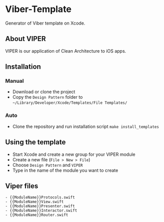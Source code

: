 # Viber-Template
Generator of Viber template on Xcode.

## About VIPER
VIPER is our application of Clean Architecture to iOS apps. 

## Installation
### Manual
- Download or clone the project
- Copy the `Design Pattern` folder to `~/Library/Developer/Xcode/Templates/File Templates/`

### Auto
- Clone the repository and run installation script `make install_templates`

## Using the template
- Start Xcode and create a new group for your VIPER module
- Create a new file (`File > New > File`)
- Choose `Design Pattern` and `VIPER`
- Type in the name of the module you want to create

## Viper files
```
- {{ModuleName}}Protocols.swift  
- {{ModuleName}}View.swift
- {{ModuleName}}Presenter.swift
- {{ModuleName}}Interactor.swift
- {{ModuleName}}Router.swift
```
